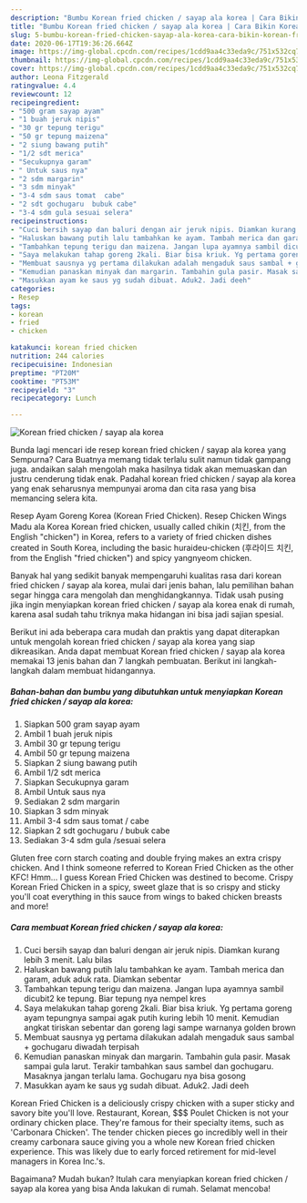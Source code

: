 ```yaml
---
description: "Bumbu Korean fried chicken / sayap ala korea | Cara Bikin Korean fried chicken / sayap ala korea Yang Menggugah Selera"
title: "Bumbu Korean fried chicken / sayap ala korea | Cara Bikin Korean fried chicken / sayap ala korea Yang Menggugah Selera"
slug: 5-bumbu-korean-fried-chicken-sayap-ala-korea-cara-bikin-korean-fried-chicken-sayap-ala-korea-yang-menggugah-selera
date: 2020-06-17T19:36:26.664Z
image: https://img-global.cpcdn.com/recipes/1cdd9aa4c33eda9c/751x532cq70/korean-fried-chicken-sayap-ala-korea-foto-resep-utama.jpg
thumbnail: https://img-global.cpcdn.com/recipes/1cdd9aa4c33eda9c/751x532cq70/korean-fried-chicken-sayap-ala-korea-foto-resep-utama.jpg
cover: https://img-global.cpcdn.com/recipes/1cdd9aa4c33eda9c/751x532cq70/korean-fried-chicken-sayap-ala-korea-foto-resep-utama.jpg
author: Leona Fitzgerald
ratingvalue: 4.4
reviewcount: 12
recipeingredient:
- "500 gram sayap ayam"
- "1 buah jeruk nipis"
- "30 gr tepung terigu"
- "50 gr tepung maizena"
- "2 siung bawang putih"
- "1/2 sdt merica"
- "Secukupnya garam"
- " Untuk saus nya"
- "2 sdm margarin"
- "3 sdm minyak"
- "3-4 sdm saus tomat  cabe"
- "2 sdt gochugaru  bubuk cabe"
- "3-4 sdm gula sesuai selera"
recipeinstructions:
- "Cuci bersih sayap dan baluri dengan air jeruk nipis. Diamkan kurang lebih 3 menit. Lalu bilas"
- "Haluskan bawang putih lalu tambahkan ke ayam. Tambah merica dan garam, aduk aduk rata. Diamkan sebentar"
- "Tambahkan tepung terigu dan maizena. Jangan lupa ayamnya sambil dicubit2 ke tepung. Biar tepung nya nempel kres"
- "Saya melakukan tahap goreng 2kali. Biar bisa kriuk. Yg pertama goreng ayam tepungnya sampai agak putih kuring lebih 10 menit. Kemudian angkat tiriskan sebentar dan goreng lagi sampe warnanya golden brown"
- "Membuat sausnya yg pertama dilakukan adalah mengaduk saus sambal + gochugaru diwadah terpisah"
- "Kemudian panaskan minyak dan margarin. Tambahin gula pasir. Masak sampai gula larut. Terakir tambahkan saus sambel dan gochugaru. Masaknya jangan terlalu lama. Gochugaru nya bisa gosong"
- "Masukkan ayam ke saus yg sudah dibuat. Aduk2. Jadi deeh"
categories:
- Resep
tags:
- korean
- fried
- chicken

katakunci: korean fried chicken 
nutrition: 244 calories
recipecuisine: Indonesian
preptime: "PT20M"
cooktime: "PT53M"
recipeyield: "3"
recipecategory: Lunch

---
```



![Korean fried chicken / sayap ala korea](https://img-global.cpcdn.com/recipes/1cdd9aa4c33eda9c/751x532cq70/korean-fried-chicken-sayap-ala-korea-foto-resep-utama.jpg)

Bunda lagi mencari ide resep korean fried chicken / sayap ala korea yang Sempurna? Cara Buatnya memang tidak terlalu sulit namun tidak gampang juga. andaikan salah mengolah maka hasilnya tidak akan memuaskan dan justru cenderung tidak enak. Padahal korean fried chicken / sayap ala korea yang enak seharusnya mempunyai aroma dan cita rasa yang bisa memancing selera kita.

Resep Ayam Goreng Korea (Korean Fried Chicken). Resep Chicken Wings Madu ala Korea Korean fried chicken, usually called chikin (치킨, from the English &#34;chicken&#34;) in Korea, refers to a variety of fried chicken dishes created in South Korea, including the basic huraideu-chicken (후라이드 치킨, from the English &#34;fried chicken&#34;) and spicy yangnyeom chicken.

Banyak hal yang sedikit banyak mempengaruhi kualitas rasa dari korean fried chicken / sayap ala korea, mulai dari jenis bahan, lalu pemilihan bahan segar hingga cara mengolah dan menghidangkannya. Tidak usah pusing jika ingin menyiapkan korean fried chicken / sayap ala korea enak di rumah, karena asal sudah tahu triknya maka hidangan ini bisa jadi sajian spesial.


Berikut ini ada beberapa cara mudah dan praktis yang dapat diterapkan untuk mengolah korean fried chicken / sayap ala korea yang siap dikreasikan. Anda dapat membuat Korean fried chicken / sayap ala korea memakai 13 jenis bahan dan 7 langkah pembuatan. Berikut ini langkah-langkah dalam membuat hidangannya.

<!--inarticleads1-->

##### Bahan-bahan dan bumbu yang dibutuhkan untuk menyiapkan Korean fried chicken / sayap ala korea:

1. Siapkan 500 gram sayap ayam
1. Ambil 1 buah jeruk nipis
1. Ambil 30 gr tepung terigu
1. Ambil 50 gr tepung maizena
1. Siapkan 2 siung bawang putih
1. Ambil 1/2 sdt merica
1. Siapkan Secukupnya garam
1. Ambil  Untuk saus nya
1. Sediakan 2 sdm margarin
1. Siapkan 3 sdm minyak
1. Ambil 3-4 sdm saus tomat / cabe
1. Siapkan 2 sdt gochugaru / bubuk cabe
1. Sediakan 3-4 sdm gula /sesuai selera


Gluten free corn starch coating and double frying makes an extra crispy chicken. And I think someone referred to Korean Fried Chicken as the other KFC! Hmm… I guess Korean Fried Chicken was destined to become. Crispy Korean Fried Chicken in a spicy, sweet glaze that is so crispy and sticky you&#39;ll coat everything in this sauce from wings to baked chicken breasts and more! 

<!--inarticleads2-->

##### Cara membuat Korean fried chicken / sayap ala korea:

1. Cuci bersih sayap dan baluri dengan air jeruk nipis. Diamkan kurang lebih 3 menit. Lalu bilas
1. Haluskan bawang putih lalu tambahkan ke ayam. Tambah merica dan garam, aduk aduk rata. Diamkan sebentar
1. Tambahkan tepung terigu dan maizena. Jangan lupa ayamnya sambil dicubit2 ke tepung. Biar tepung nya nempel kres
1. Saya melakukan tahap goreng 2kali. Biar bisa kriuk. Yg pertama goreng ayam tepungnya sampai agak putih kuring lebih 10 menit. Kemudian angkat tiriskan sebentar dan goreng lagi sampe warnanya golden brown
1. Membuat sausnya yg pertama dilakukan adalah mengaduk saus sambal + gochugaru diwadah terpisah
1. Kemudian panaskan minyak dan margarin. Tambahin gula pasir. Masak sampai gula larut. Terakir tambahkan saus sambel dan gochugaru. Masaknya jangan terlalu lama. Gochugaru nya bisa gosong
1. Masukkan ayam ke saus yg sudah dibuat. Aduk2. Jadi deeh


Korean Fried Chicken is a deliciously crispy chicken with a super sticky and savory bite you&#39;ll love. Restaurant, Korean, $$$ Poulet Chicken is not your ordinary chicken place. They&#39;re famous for their specialty items, such as &#39;Carbonara Chicken&#39;. The tender chicken pieces go incredibly well in their creamy carbonara sauce giving you a whole new Korean fried chicken experience. This was likely due to early forced retirement for mid-level managers in Korea Inc.&#39;s. 

Bagaimana? Mudah bukan? Itulah cara menyiapkan korean fried chicken / sayap ala korea yang bisa Anda lakukan di rumah. Selamat mencoba!
